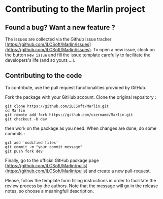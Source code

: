
# Contributing to the Marlin project

## Found a bug? Want a new feature ?

The issues are collected via the Github issue tracker [https://github.com/iLCSoft/Marlin/issues](https://github.com/iLCSoft/Marlin/issues).
To open a new issue, clock on the button `New issue` and fill the issue template carefully to facilitate the developers's life (and so yours ...).

## Contributing to the code

To contribute, use the pull request functionalities provided by GitHub.

Fork the package with your GitHub account. Clone the original repository :

```shell
git clone https://github.com/iLCSoft/Marlin.git
cd Marlin
git remote add fork https://github.com/username/Marlin.git
git checkout -b dev
```

then work on the package as you need. When changes are done, do some commits :

```shell
git add 'modified files'
git commit -m "your commit message"
git push fork dev
```

Finally, go to the official GitHub package page [https://github.com/iLCSoft/Marlin/pulls](https://github.com/iLCSoft/Marlin/pulls) and create a new pull-request.

Please, follow the template form filling instructions in order to facilitate the review process by the authors. Note that the message will go in the release notes, so choose a meaningfull description.
